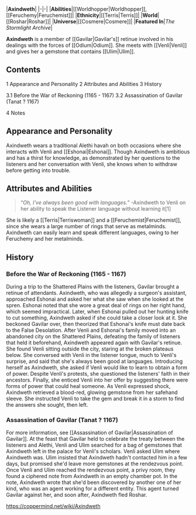 |**Axindweth**|
|-|-|
|**Abilities**|[[Worldhopper\|Worldhopper]], [[Feruchemy\|Feruchemist]]|
|**Ethnicity**|[[Terris\|Terris]]|
|**World**|[[Roshar\|Roshar]]|
|**Universe**|[[Cosmere\|Cosmere]]|
|**Featured In**|*The Stormlight Archive*|

**Axindweth** is a member of [[Gavilar\|Gavilar's]] retinue involved in his dealings with the forces of [[Odium\|Odium]]. She meets with [[Venli\|Venli]] and gives her a gemstone that contains [[Ulim\|Ulim]].

## Contents

1 Appearance and Personality
2 Attributes and Abilities
3 History

3.1 Before the War of Reckoning (1165 - 1167)
3.2 Assassination of Gavilar (Tanat ? 1167)


4 Notes


## Appearance and Personality
Axindweth wears a traditional Alethi havah on both occasions where she interacts with Venli and [[Eshonai\|Eshonai]]. Though Axindweth is ambitious and has a thirst for knowledge, as demonstrated by her questions to the listeners and her conversation with Venli, she knows when to withdraw before getting into trouble.

## Attributes and Abilities
>“*Oh, I've always been good with languages.*”
\-Axindweth to Venli on her ability to speak the Listener language without learning it[1] 

She is likely a [[Terris\|Terriswoman]] and a [[Feruchemist\|Feruchemist]], since she wears a large number of rings that serve as metalminds. Axindweth can easily learn and speak different languages, owing to her Feruchemy and her metalminds.

## History
### Before the War of Reckoning (1165 - 1167)
During a trip to the Shattered Plains with the listeners, Gavilar brought a retinue of attendants. Axindweth, who was allegedly a surgeon's assistant, approached Eshonai and asked her what she saw when she looked at the spren. Eshonai noted that she wore a great deal of rings on her right hand, which seemed impractical. Later, when Eshonai pulled out her hunting knife to cut something, Axindweth asked if she could take a closer look at it. She beckoned Gavilar over, then theorized that Eshonai's knife must date back to the False Desolation.
After Venli and Eshonai's family moved into an abandoned city on the Shattered Plains, defeating the family of listeners that held it beforehand, Axindweth appeared again with Gavilar's retinue. She found Venli sitting outside the city, staring at the broken plateaus below. She conversed with Venli in the listener tongue, much to Venli's surprise, and said that she's always been good at languages. Introducing herself as Axindweth, she asked if Venli would like to learn to obtain a form of power. Despite Venli's protests, she questioned the listeners' faith in their ancestors. Finally, she enticed Venli into her offer by suggesting there were forms of power that could heal someone. As Venli expressed shock, Axindweth retrieved a blood-red, glowing gemstone from her safehand sleeve. She instructed Venli to take the gem and break it in a storm to find the answers she sought, then left.

### Assassination of Gavilar (Tanat ? 1167)
For more information, see [[Assassination of Gavilar\|Assassination of Gavilar]].
At the feast that Gavilar held to celebrate the treaty between the listeners and Alethi, Venli and Ulim searched for a bag of gemstones that Axindweth left in the palace for Venli's scholars. Venli asked Ulim where Axindweth was. Ulim insisted that Axindweth hadn't contacted him in a few days, but promised she'd leave more gemstones at the rendezvous point. Once Venli and Ulim reached the rendezvous point, a privy room, they found a ciphered note from Axindweth in an empty chamber pot. In the note, Axindweth wrote that she'd been discovered by another one of her kind, who was an agent working for a different entity. This agent turned Gavilar against her, and soon after, Axindweth fled Roshar.



https://coppermind.net/wiki/Axindweth